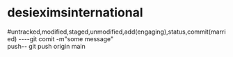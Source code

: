 # desieximsinternational
#untracked,modified,staged,unmodified,add(engaging),status,commit(married) ----git comit -m"some message"
<br>
push-- git push origin main